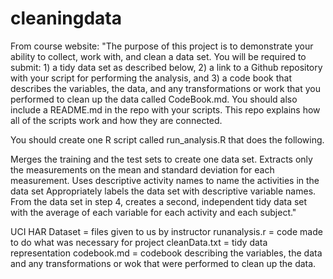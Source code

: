 # cleaningdata

From course website: 
"The purpose of this project is to demonstrate your ability to collect, work with, and clean a data set.  You will be required to submit: 1) a tidy data set as described below, 2) a link to a Github repository with your script for performing the analysis, and 3) a code book that describes the variables, the data, and any transformations or work that you performed to clean up the data called CodeBook.md. You should also include a README.md in the repo with your scripts. This repo explains how all of the scripts work and how they are connected.

You should create one R script called run_analysis.R that does the following.

Merges the training and the test sets to create one data set.
Extracts only the measurements on the mean and standard deviation for each measurement.
Uses descriptive activity names to name the activities in the data set
Appropriately labels the data set with descriptive variable names.
From the data set in step 4, creates a second, independent tidy data set with the average of each variable for each activity and each subject."

UCI HAR Dataset = files given to us by instructor
runanalysis.r = code made to do what was necessary for project
cleanData.txt = tidy data representation 
codebook.md = codebook describing the variables, the data and any transformations or wok that were performed to clean up the data.
